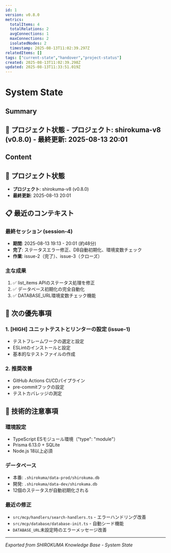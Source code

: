 ```yaml
---
id: 1
version: v0.8.0
metrics:
  totalItems: 4
  totalRelations: 2
  avgConnections: 1
  maxConnections: 2
  isolatedNodes: 2
  timestamp: 2025-08-13T11:02:39.297Z
relatedItems: []
tags: ["current-state","handover","project-status"]
created: 2025-08-13T11:02:39.298Z
updated: 2025-08-13T11:33:51.019Z
---
```


# System State

## Summary

## 📍 プロジェクト状態 - **プロジェクト**: shirokuma-v8 (v0.8.0) - **最終更新**: 2025-08-13 20:01

## Content

## 📍 プロジェクト状態
- **プロジェクト**: shirokuma-v8 (v0.8.0)
- **最終更新**: 2025-08-13 20:01

## 📋 最近のコンテキスト

### 最終セッション (session-4)
- **期間**: 2025-08-13 19:13 - 20:01 (約48分)
- **完了**: ステータスエラー修正、DB自動初期化、環境変数チェック
- **作業**: issue-2（完了）、issue-3（クローズ）

### 主な成果
1. ✅ list_items APIのステータス処理を修正
2. ✅ データベース初期化の完全自動化
3. ✅ DATABASE_URL環境変数チェック機能

## 🎯 次の優先事項

### 1. [HIGH] ユニットテストとリンターの設定 (issue-1)
- テストフレームワークの選定と設定
- ESLintのインストールと設定
- 基本的なテストファイルの作成

### 2. 推奨改善
- GitHub Actions CI/CDパイプライン
- pre-commitフックの設定
- テストカバレッジの測定

## 🔧 技術的注意事項

### 環境設定
- TypeScript ESモジュール環境（"type": "module"）
- Prisma 6.13.0 + SQLite
- Node.js 18以上必須

### データベース
- 本番: `.shirokuma/data-prod/shirokuma.db`
- 開発: `.shirokuma/data-dev/shirokuma.db`
- 12個のステータスが自動初期化される

### 最近の修正
- `src/mcp/handlers/search-handlers.ts` - エラーハンドリング改善
- `src/mcp/database/database-init.ts` - 自動シード機能
- `DATABASE_URL`未設定時のエラーメッセージ改善

---
*Exported from SHIROKUMA Knowledge Base - System State*
